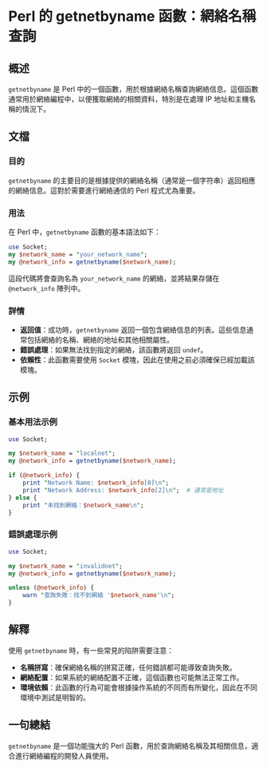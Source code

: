 <!--
Meta Description: # Perl 的 getnetbyname 函數：網絡名稱查詢 ## 概述 `getnetbyname` 是 Perl 中的一個函數，用於根據網絡名稱查詢網絡信息。這個函數通常用於網絡編程中，以便獲取網絡的相關資料，特別是在處理 IP 地址和主機名稱的情況下。 ## 文檔 ### 目的 `getne...
Meta Keywords: getnetbyname, perl, network_name, network_info, socket
-->

# Perl 的 getnetbyname 函數：網絡名稱查詢

## 概述
`getnetbyname` 是 Perl 中的一個函數，用於根據網絡名稱查詢網絡信息。這個函數通常用於網絡編程中，以便獲取網絡的相關資料，特別是在處理 IP 地址和主機名稱的情況下。

## 文檔
### 目的
`getnetbyname` 的主要目的是根據提供的網絡名稱（通常是一個字符串）返回相應的網絡信息。這對於需要進行網絡通信的 Perl 程式尤為重要。

### 用法
在 Perl 中，`getnetbyname` 函數的基本語法如下：

```perl
use Socket;
my $network_name = "your_network_name";
my @network_info = getnetbyname($network_name);
```

這段代碼將會查詢名為 `your_network_name` 的網絡，並將結果存儲在 `@network_info` 陣列中。

### 詳情
- **返回值**：成功時，`getnetbyname` 返回一個包含網絡信息的列表。這些信息通常包括網絡的名稱、網絡的地址和其他相關屬性。
- **錯誤處理**：如果無法找到指定的網絡，該函數將返回 `undef`。
- **依賴性**：此函數需要使用 `Socket` 模塊，因此在使用之前必須確保已經加載該模塊。

## 示例
### 基本用法示例
```perl
use Socket;

my $network_name = "localnet";
my @network_info = getnetbyname($network_name);

if (@network_info) {
    print "Network Name: $network_info[0]\n";
    print "Network Address: $network_info[2]\n";  # 通常是地址
} else {
    print "未找到網絡：$network_name\n";
}
```

### 錯誤處理示例
```perl
use Socket;

my $network_name = "invalidnet";
my @network_info = getnetbyname($network_name);

unless (@network_info) {
    warn "查詢失敗：找不到網絡 '$network_name'\n";
}
```

## 解釋
使用 `getnetbyname` 時，有一些常見的陷阱需要注意：
- **名稱拼寫**：確保網絡名稱的拼寫正確，任何錯誤都可能導致查詢失敗。
- **網絡配置**：如果系統的網絡配置不正確，這個函數也可能無法正常工作。
- **環境依賴**：此函數的行為可能會根據操作系統的不同而有所變化，因此在不同環境中測試是明智的。

## 一句總結
`getnetbyname` 是一個功能強大的 Perl 函數，用於查詢網絡名稱及其相關信息，適合進行網絡編程的開發人員使用。